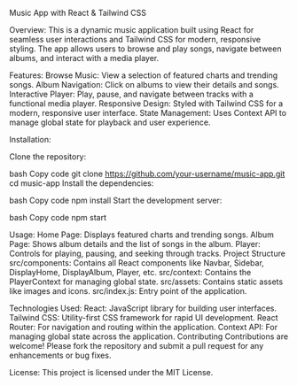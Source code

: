 Music App with React & Tailwind CSS

Overview:
This is a dynamic music application built using React for seamless user interactions and Tailwind CSS for modern, responsive styling. The app allows users to browse and play songs, navigate between albums, and interact with a media player.

Features:
Browse Music: View a selection of featured charts and trending songs.
Album Navigation: Click on albums to view their details and songs.
Interactive Player: Play, pause, and navigate between tracks with a functional media player.
Responsive Design: Styled with Tailwind CSS for a modern, responsive user interface.
State Management: Uses Context API to manage global state for playback and user experience.


Installation:

Clone the repository:

bash
Copy code
git clone https://github.com/your-username/music-app.git
cd music-app
Install the dependencies:

bash
Copy code
npm install
Start the development server:

bash
Copy code
npm start


Usage:
Home Page: Displays featured charts and trending songs.
Album Page: Shows album details and the list of songs in the album.
Player: Controls for playing, pausing, and seeking through tracks.
Project Structure
src/components: Contains all React components like Navbar, Sidebar, DisplayHome, DisplayAlbum, Player, etc.
src/context: Contains the PlayerContext for managing global state.
src/assets: Contains static assets like images and icons.
src/index.js: Entry point of the application.

Technologies Used:
React: JavaScript library for building user interfaces.
Tailwind CSS: Utility-first CSS framework for rapid UI development.
React Router: For navigation and routing within the application.
Context API: For managing global state across the application.
Contributing
Contributions are welcome! Please fork the repository and submit a pull request for any enhancements or bug fixes.

License:
This project is licensed under the MIT License.
